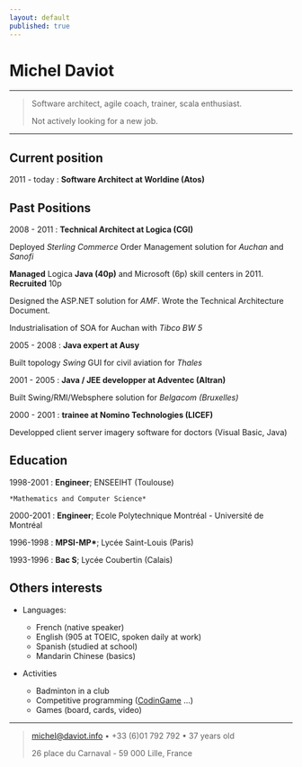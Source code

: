 ```yaml
---
layout: default
published: true
---
```

Michel Daviot
============

----

>  Software architect, agile coach, trainer, scala enthusiast.
>
>  Not actively looking for a new job.

----



Current position
----------

2011 - today : **Software Architect at Worldine (Atos)**



Past Positions
--------------------

2008 - 2011 
: **Technical Architect at Logica (CGI)**

Deployed *Sterling Commerce* Order Management solution for *Auchan* and *Sanofi*

**Managed** Logica **Java (40p)** and Microsoft (6p) skill centers in 2011. **Recruited** 10p

Designed the ASP.NET solution for *AMF*. Wrote the Technical Architecture Document.

Industrialisation of SOA for Auchan with *Tibco BW 5*


2005 - 2008 
: **Java expert at Ausy**

Built topology *Swing* GUI for civil aviation for *Thales*


2001 - 2005
: **Java / JEE developper at Adventec (Altran)**

Built Swing/RMI/Websphere solution for *Belgacom (Bruxelles)*


2000 - 2001 
: **trainee at Nomino Technologies (LICEF)**

Developped client server imagery software for doctors (Visual Basic, Java)



Education
---------

1998-2001
:   **Engineer**; ENSEEIHT (Toulouse)

    *Mathematics and Computer Science*

2000-2001
:   **Engineer**; Ecole Polytechnique Montréal - Université de Montréal	

1996-1998
:   **MPSI-MP\***; Lycée Saint-Louis (Paris)

1993-1996
:   **Bac S**; Lycée Coubertin (Calais)



Others interests
----------------------------------------

* Languages:

     * French (native speaker)
     * English (905 at TOEIC, spoken daily at work)
     * Spanish (studied at school)
     * Mandarin Chinese (basics)

* Activities

	* Badminton in a club
    * Competitive programming ([CodinGame](https://www.codingame.com/profile/e30e2eaed69f0747e8826dbf32015ea1229103) ...)
    * Games (board, cards, video)

----

> <michel@daviot.info> • +33 (6)01 792 792 • 37 years old
>
> 26 place du Carnaval - 59 000 Lille, France
